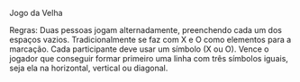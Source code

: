 Jogo da Velha

Regras: Duas pessoas jogam alternadamente, preenchendo cada um dos espaços vazios. Tradicionalmente se faz com X e O como elementos para a marcação. Cada participante deve usar um símbolo (X ou O). Vence o jogador que conseguir formar primeiro uma linha com três símbolos iguais, seja ela na horizontal, vertical ou diagonal.
